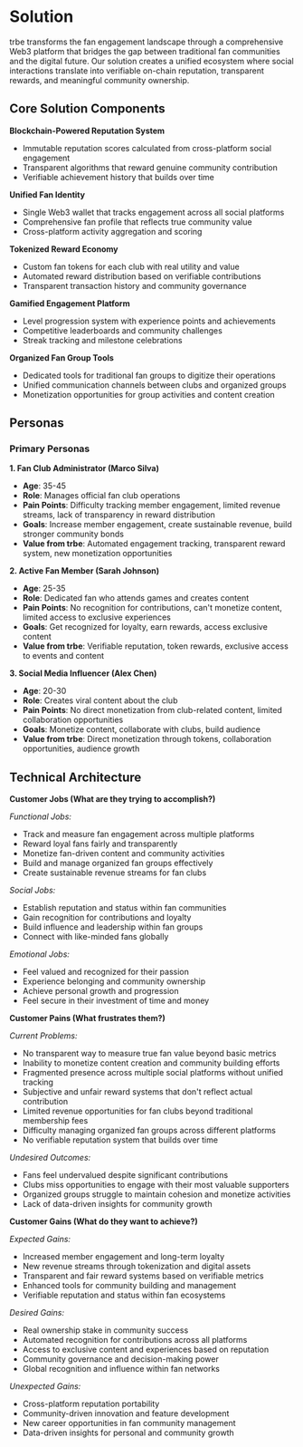 # Solution

trbe transforms the fan engagement landscape through a comprehensive Web3 platform that bridges the gap between traditional fan communities and the digital future. Our solution creates a unified ecosystem where social interactions translate into verifiable on-chain reputation, transparent rewards, and meaningful community ownership.

## Core Solution Components

**Blockchain-Powered Reputation System**
- Immutable reputation scores calculated from cross-platform social engagement
- Transparent algorithms that reward genuine community contribution
- Verifiable achievement history that builds over time

**Unified Fan Identity**
- Single Web3 wallet that tracks engagement across all social platforms
- Comprehensive fan profile that reflects true community value
- Cross-platform activity aggregation and scoring

**Tokenized Reward Economy**
- Custom fan tokens for each club with real utility and value
- Automated reward distribution based on verifiable contributions
- Transparent transaction history and community governance

**Gamified Engagement Platform**
- Level progression system with experience points and achievements
- Competitive leaderboards and community challenges
- Streak tracking and milestone celebrations

**Organized Fan Group Tools**
- Dedicated tools for traditional fan groups to digitize their operations
- Unified communication channels between clubs and organized groups
- Monetization opportunities for group activities and content creation

## Personas

### Primary Personas

**1. Fan Club Administrator (Marco Silva)**
- **Age**: 35-45
- **Role**: Manages official fan club operations
- **Pain Points**: Difficulty tracking member engagement, limited revenue streams, lack of transparency in reward distribution
- **Goals**: Increase member engagement, create sustainable revenue, build stronger community bonds
- **Value from trbe**: Automated engagement tracking, transparent reward system, new monetization opportunities

**2. Active Fan Member (Sarah Johnson)**
- **Age**: 25-35
- **Role**: Dedicated fan who attends games and creates content
- **Pain Points**: No recognition for contributions, can't monetize content, limited access to exclusive experiences
- **Goals**: Get recognized for loyalty, earn rewards, access exclusive content
- **Value from trbe**: Verifiable reputation, token rewards, exclusive access to events and content

**3. Social Media Influencer (Alex Chen)**
- **Age**: 20-30
- **Role**: Creates viral content about the club
- **Pain Points**: No direct monetization from club-related content, limited collaboration opportunities
- **Goals**: Monetize content, collaborate with clubs, build audience
- **Value from trbe**: Direct monetization through tokens, collaboration opportunities, audience growth

## Technical Architecture

**Customer Jobs (What are they trying to accomplish?)**

*Functional Jobs:*
- Track and measure fan engagement across multiple platforms
- Reward loyal fans fairly and transparently
- Monetize fan-driven content and community activities
- Build and manage organized fan groups effectively
- Create sustainable revenue streams for fan clubs

*Social Jobs:*
- Establish reputation and status within fan communities
- Gain recognition for contributions and loyalty
- Build influence and leadership within fan groups
- Connect with like-minded fans globally

*Emotional Jobs:*
- Feel valued and recognized for their passion
- Experience belonging and community ownership
- Achieve personal growth and progression
- Feel secure in their investment of time and money

**Customer Pains (What frustrates them?)**

*Current Problems:*
- No transparent way to measure true fan value beyond basic metrics
- Inability to monetize content creation and community building efforts
- Fragmented presence across multiple social platforms without unified tracking
- Subjective and unfair reward systems that don't reflect actual contribution
- Limited revenue opportunities for fan clubs beyond traditional membership fees
- Difficulty managing organized fan groups across different platforms
- No verifiable reputation system that builds over time

*Undesired Outcomes:*
- Fans feel undervalued despite significant contributions
- Clubs miss opportunities to engage with their most valuable supporters
- Organized groups struggle to maintain cohesion and monetize activities
- Lack of data-driven insights for community growth

**Customer Gains (What do they want to achieve?)**

*Expected Gains:*
- Increased member engagement and long-term loyalty
- New revenue streams through tokenization and digital assets
- Transparent and fair reward systems based on verifiable metrics
- Enhanced tools for community building and management
- Verifiable reputation and status within fan ecosystems

*Desired Gains:*
- Real ownership stake in community success
- Automated recognition for contributions across all platforms
- Access to exclusive content and experiences based on reputation
- Community governance and decision-making power
- Global recognition and influence within fan networks

*Unexpected Gains:*
- Cross-platform reputation portability
- Community-driven innovation and feature development
- New career opportunities in fan community management
- Data-driven insights for personal and community growth 